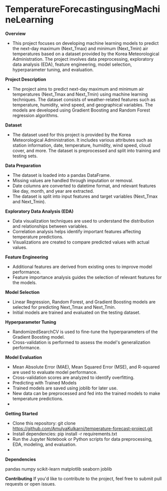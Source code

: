 # TemperatureForecastingusingMachineLearning

**Overview**

- This project focuses on developing machine learning models to predict the next-day maximum (Next_Tmax) and minimum (Next_Tmin) air temperatures based on a dataset provided by the Korea Meteorological Administration. The project involves data preprocessing, exploratory data analysis (EDA), feature engineering, model selection, hyperparameter tuning, and evaluation.

**Project Description**
- The project aims to predict next-day maximum and minimum air temperatures (Next_Tmax and Next_Tmin) using machine learning techniques. The dataset consists of weather-related features such as temperature, humidity, wind speed, and geographical variables. The models are developed using Gradient Boosting and Random Forest regression algorithms.

**Dataset**
- The dataset used for this project is provided by the Korea Meteorological Administration. It includes various attributes such as station information, date, temperature, humidity, wind speed, cloud cover, and more. The dataset is preprocessed and split into training and testing sets.

**Data Preparation**
- The dataset is loaded into a pandas DataFrame.
- Missing values are handled through imputation or removal.
- Date columns are converted to datetime format, and relevant features like day, month, and year are extracted.
- The dataset is split into input features and target variables (Next_Tmax and Next_Tmin).

**Exploratory Data Analysis (EDA)**
- Data visualization techniques are used to understand the distribution and relationships between variables.
- Correlation analysis helps identify important features affecting temperature predictions.
- Visualizations are created to compare predicted values with actual values.

**Feature Engineering**
- Additional features are derived from existing ones to improve model performance.
- Feature importance analysis guides the selection of relevant features for the models.

**Model Selection**
- Linear Regression, Random Forest, and Gradient Boosting models are selected for predicting Next_Tmax and Next_Tmin.
- Initial models are trained and evaluated on the testing dataset.

**Hyperparameter Tuning**
- RandomizedSearchCV is used to fine-tune the hyperparameters of the Gradient Boosting model.
- Cross-validation is performed to assess the model's generalization performance.
  
**Model Evaluation**
- Mean Absolute Error (MAE), Mean Squared Error (MSE), and R-squared are used to evaluate model performance.
- Cross-validation scores are analyzed to identify overfitting.
- Predicting with Trained Models
- Trained models are saved using joblib for later use.
- New data can be preprocessed and fed into the trained models to make temperature predictions.
- 
**Getting Started**
- Clone this repository: git clone https://github.com/AmulyaKulkarni/temperature-forecast-project.git
- Install dependencies: pip install -r requirements.txt
- Run the Jupyter Notebook or Python scripts for data preprocessing, EDA, modeling, and evaluation.
- 
**Dependencies**

pandas
numpy
scikit-learn
matplotlib
seaborn
joblib

**Contributing**
If you'd like to contribute to the project, feel free to submit pull requests or open issues.
